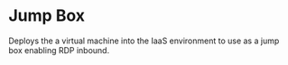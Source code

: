 # Jump Box
Deploys the a virtual machine into the IaaS environment to use as a jump box enabling RDP inbound.